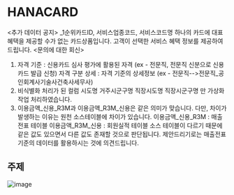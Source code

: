 # HANACARD

<추가 데이터 공지>
_1순위카드ID, 서비스업종코드, 서비스코드명
하나의 카드에 대표 혜택을 제공할 수가 없는 카드상품입니다. 고객이 선택한 서비스 혜택 정보를 제공하여드립니다.
<문의에 대한 회신>
1. 자격 기준 : 신용카드 심사 평가에 활용된 자격 (ex - 전문직, 전문직 신분으로 신용카드 발급 신청)
자격 구분 상세 : 자격 기준의 상세정보 (ex - 전문직-->전문직_공인회계사기술사건축사세무사)
2. 비식별화 처리가 된 컬럼
시도명	거주시군구명	직장시도명	직장시군구명
만 가상화 작업 처리하였습니다.
3. 이용금액_신용_R3M과 이용금액_R3M_신용은 같은 의미가 맞습니다. 다만, 차이가 발생하는 이유는 원천 소스테이블에 차이가 있습니다.
이용금액_신용_R3M : 매출전표 테이블
이용금액_R3M_신용 : 회원실적 테이블
소스 테이블이 다르기 때문에 같은 값도 있으면서 다른 값도 존재할 것으로 판단됩니다.
제안드리기로는 매출전표 기준의 데이터를 활용하시는 것에 의견드립니다.

## 주제
![image](https://github.com/Dinoryong/HANACARD/assets/65714228/07405462-2f69-4e1c-be19-5d01bb91da89)
